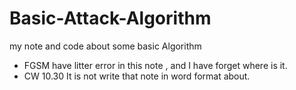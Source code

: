 # Basic-Attack-Algorithm
my note and code about some basic Algorithm

- FGSM  have litter error in this note , and I have forget where is it.
- CW      10.30  It is not write that  note in word format about. 
